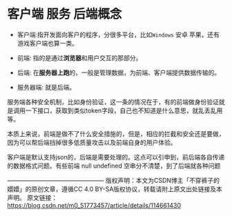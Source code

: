 # 客户端 服务 后端概念

- 客户端:指开发面向客户的程序，分很多平台，比如`Windows` 安卓 苹果，还有游戏客户端也算一类。

- 前端: 指的是通过**浏览器**和用户交互的那部分。

- 后端: 在**服务器上跑**的，一般是管理数据，为前端、客户端提供数据传输的。

- 服务器端: 就是后端。

服务端各种安全机制，比如身份验证，这一条的情况在于，有的前端做身份验证就是调用一下接口，获取到类似token字段，自己也不知道是什么意思，就乱丢乱用等。

本质上来说，前端是做不了什么安全措施的，但是，相应的拦截和安全还是要做，因为可以帮后端挡掉很多低质量攻击以及前端自身的用户体验。

客户端是默认支持json的，后端是需要处理的。这点可以引申到，前后端各自传递的数据格式问题。有些前端 null undefined 空串分不清楚，到了后端就各种问题







————————————————
版权声明：本文为CSDN博主「不穿裤子的嬛嬛」的原创文章，遵循CC 4.0 BY-SA版权协议，转载请附上原文出处链接及本声明。
原文链接：https://blog.csdn.net/m0_51773457/article/details/114661430